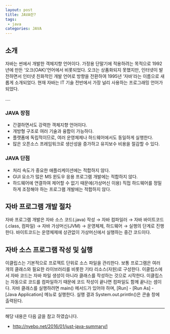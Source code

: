 ```yaml
---
layout: post
title: JAVA란?
tags:
 - java
categories: JAVA
---
```


## 소개
자바는 썬에서 개발한 객체지향 언어이다. 가정용 단말기에 적용하려는 목적으로 1992년에 만든 ‘오크(OAK)’언어에서 비롯되었다.
오크는 상품화되지 못했지만, 인터넷이 발전하면서 인터넷 친화적인 개발 언어로 방향을 전환하여 1995년 ‘자바’라는 이름으로 새롭게 소개되었다.
현재 자바는 IT 기술 전반에서 가장 널리 사용하는 프로그래밍 언어가 되었다.

....


### JAVA 장점
- 간결하면서도 강력한 객체지향 언어이다.
- 개방형 구조로 여러 기술과 융합이 가능하다.
- 플랫폼에 독립적이므로, 여러 운영체제나 하드웨어에서도 동일하게 실행한다.
- 많은 오픈소스 프레임워크로 생산성을 증가하고 유지보수 비용을 절감할 수 있다.

### JAVA 단점
- 처리 속도가 중요한 애플리케이션에는 적합하지 않다.
- GUI 요소가 많은 MS 윈도우 응용 프로그램 개발에는 적합하지 않다.
- 하드웨어에 연결하여 제어할 수 없기 때문에(가상머신 이용) 직접 하드웨어를 정밀하게 조정해야 하는 프로그램 개발에는 적합하지 않다.




## 자바 프로그램 개발 절차
자바 프로그램 개발은 자바 소스 코드(.java) 작성 → 자바 컴파일러 → 자바 바이트코드(.class, 컴파일) → 자바 가상머신(JVM) → 운영체제, 하드웨어 → 실행의 단계로 진행한다.
바이트코드는 운영체제에 상관없이 가상머신에서 실행하는 중간 코드이다.

## 자바 소스 프로그램 작성 및 실행
이클립스는 기본적으로 프로젝트 단위로 소스 파일을 관리한다.
보통 프로그램은 여러 개의 클래스와 필요한 라이브러리를 비롯한 기타 리소스(자원)로 구성한다.
이클립스에서 자바 코드는 자바 파일 생성이 아니라 클래스를 작성하는 것으로 시작한다.
이클립스는 자동으로 코드를 컴파일하기 때문에 코드 작성이 끝나면 컴파일도 함께 끝나는 셈이다.
자바 클래스를 실행하려면 main() 메서드가 있어야 하며, [Run] - [Run As] - [Java Application] 메뉴로 실행한다.
실행 결과 System.out.println()은 콘솔 창에 출력된다.






----
해당 내용은 다음 글을 참고 하였습니다.
- http://nyebo.net/2016/01/just-java-summary/l